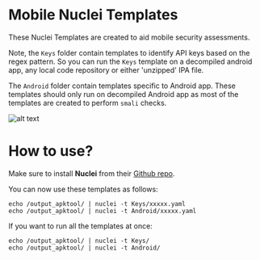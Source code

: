 # Mobile Nuclei Templates

These Nuclei Templates are created to aid mobile security assessments.

Note, the `Keys` folder contain templates to identify API keys based on the regex pattern. So you can run the `Keys` template on a decompiled android app, any local code repository or either 'unzipped' IPA file.

The `Android` folder contain templates specific to Android app. These templates should only run on decompiled Android app as most of the templates are created to perform `smali` checks.

![alt text](https://raw.githubusercontent.com/optiv/mobile-nuclei-templates/main/nuclei-insecureshop.png) 


# How to use?

Make sure to install **Nuclei** from their [Github repo](https://github.com/projectdiscovery/nuclei).

You can now use these templates as follows:

```
echo /output_apktool/ | nuclei -t Keys/xxxxx.yaml
echo /output_apktool/ | nuclei -t Android/xxxxx.yaml
```

If you want to run all the templates at once:

```
echo /output_apktool/ | nuclei -t Keys/
echo /output_apktool/ | nuclei -t Android/
```
